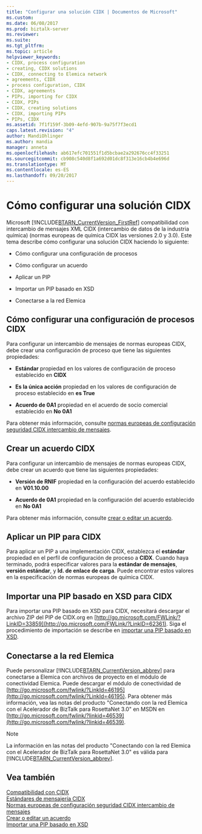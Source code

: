 ```yaml
---
title: "Configurar una solución CIDX | Documentos de Microsoft"
ms.custom: 
ms.date: 06/08/2017
ms.prod: biztalk-server
ms.reviewer: 
ms.suite: 
ms.tgt_pltfrm: 
ms.topic: article
helpviewer_keywords:
- CIDX, process configuration
- creating, CIDX solutions
- CIDX, connecting to Elemica network
- agreements, CIDX
- process configuration, CIDX
- CIDX, agreements
- PIPs, importing for CIDX
- CIDX, PIPs
- CIDX, creating solutions
- CIDX, importing PIPs
- PIPs, CIDX
ms.assetid: 7f1f159f-3b09-4efd-907b-9a75f7f3ecd1
caps.latest.revision: "4"
author: MandiOhlinger
ms.author: mandia
manager: anneta
ms.openlocfilehash: ab617efc701551f1d5bcbae2a292676cc4f33251
ms.sourcegitcommit: cb908c540d8f1a692d01dc8f313e16cb4b4e696d
ms.translationtype: MT
ms.contentlocale: es-ES
ms.lasthandoff: 09/20/2017
---
```

# <a name="setting-up-a-cidx-solution"></a>Cómo configurar una solución CIDX
Microsoft [!INCLUDE[BTARN_CurrentVersion_FirstRef](../../includes/btarn-currentversion-firstref-md.md)] compatibilidad con intercambio de mensajes XML CIDX (intercambio de datos de la industria química) (normas europeas de química CIDX las versiones 2.0 y 3.0). Este tema describe cómo configurar una solución CIDX haciendo lo siguiente:  
  
-   Cómo configurar una configuración de procesos  
  
-   Cómo configurar un acuerdo  
  
-   Aplicar un PIP  
  
-   Importar un PIP basado en XSD  
  
-   Conectarse a la red Elemica  
  
## <a name="setting-up-a-cidx-process-configuration"></a>Cómo configurar una configuración de procesos CIDX  
 Para configurar un intercambio de mensajes de normas europeas CIDX, debe crear una configuración de proceso que tiene las siguientes propiedades:  
  
-   **Estándar** propiedad en los valores de configuración de proceso establecido en **CIDX**  
  
-   **Es la única acción** propiedad en los valores de configuración de proceso establecido en **es True**  
  
-   **Acuerdo de 0A1** propiedad en el acuerdo de socio comercial establecido en **No 0A1**  
  
 Para obtener más información, consulte [normas europeas de configuración seguridad CIDX intercambio de mensajes](../../adapters-and-accelerators/accelerator-rosettanet/setting-up-cidx-estandards-message-exchange.md).  
  
## <a name="creating-a-cidx-agreement"></a>Crear un acuerdo CIDX  
 Para configurar un intercambio de mensajes de normas europeas CIDX, debe crear un acuerdo que tiene las siguientes propiedades:  
  
-   **Versión de RNIF** propiedad en la configuración del acuerdo establecido en **V01.10.00**  
  
-   **Acuerdo de 0A1** propiedad en la configuración del acuerdo establecido en **No 0A1**  
  
 Para obtener más información, consulte [crear o editar un acuerdo](../../adapters-and-accelerators/accelerator-rosettanet/creating-or-editing-an-agreement.md).  
  
## <a name="applying-a-pip-for-cidx"></a>Aplicar un PIP para CIDX  
 Para aplicar un PIP a una implementación CIDX, establezca el **estándar** propiedad en el perfil de configuración de proceso a **CIDX**. Cuando haya terminado, podrá especificar valores para la **estándar de mensajes**, **versión estándar**, y **Id. de enlace de carga**. Puede encontrar estos valores en la especificación de normas europeas de química CIDX.  
  
## <a name="importing-an-xsd-based-pip-for-cidx"></a>Importar una PIP basado en XSD para CIDX  
 Para importar una PIP basado en XSD para CIDX, necesitará descargar el archivo ZIP del PIP de CIDX.org en [http://go.microsoft.com/FWLink/?LinkID=33859](http://go.microsoft.com/FWLink/?LinkID=62361). Siga el procedimiento de importación se describe en [importar una PIP basado en XSD](../../adapters-and-accelerators/accelerator-rosettanet/importing-an-xsd-based-pip.md).  
  
## <a name="connecting-to-the-elemica-network"></a>Conectarse a la red Elemica  
 Puede personalizar [!INCLUDE[BTARN_CurrentVersion_abbrev](../../includes/btarn-currentversion-abbrev-md.md)] para conectarse a Elemica con archivos de proyecto en el módulo de conectividad Elemica. Puede descargar el módulo de conectividad de [http://go.microsoft.com/fwlink/?LinkId=46195](http://go.microsoft.com/fwlink/?LinkId=46195). Para obtener más información, vea las notas del producto "Conectando con la red Elemica con el Acelerador de BizTalk para RosettaNet 3.0" en MSDN en [http://go.microsoft.com/fwlink/?linkid=46539](http://go.microsoft.com/fwlink/?linkid=46539).  
  
> [!NOTE]
>  La información en las notas del producto "Conectando con la red Elemica con el Acelerador de BizTalk para RosettaNet 3.0" es válida para [!INCLUDE[BTARN_CurrentVersion_abbrev](../../includes/btarn-currentversion-abbrev-md.md)].  
  
## <a name="see-also"></a>Vea también  
 [Compatibilidad con CIDX](../../adapters-and-accelerators/accelerator-rosettanet/cidx-support.md)   
 [Estándares de mensajería CIDX](../../adapters-and-accelerators/accelerator-rosettanet/cidx-messaging-standards.md)   
 [Normas europeas de configuración seguridad CIDX intercambio de mensajes](../../adapters-and-accelerators/accelerator-rosettanet/setting-up-cidx-estandards-message-exchange.md)   
 [Crear o editar un acuerdo](../../adapters-and-accelerators/accelerator-rosettanet/creating-or-editing-an-agreement.md)   
 [Importar una PIP basado en XSD](../../adapters-and-accelerators/accelerator-rosettanet/importing-an-xsd-based-pip.md)